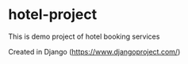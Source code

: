 # hotel-project

This is demo project of hotel booking services

Created in Django (https://www.djangoproject.com/)

